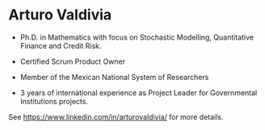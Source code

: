 Arturo Valdivia
==

+ Ph.D. in Mathematics with focus on Stochastic Modelling, Quantitative Finance and Credit Risk.

+ Certified Scrum Product Owner

+ Member of the Mexican National System of Researchers

+ 3 years of international experience as Project Leader for Governmental Institutions projects.

See https://www.linkedin.com/in/arturovaldivia/ for more details.
